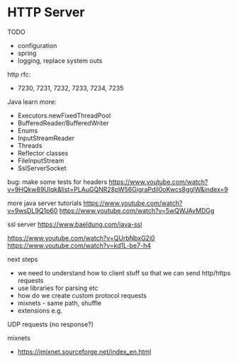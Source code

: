 # HTTP Server

TODO
- configuration
- spring
- logging, replace system outs

http rfc:
- 7230, 7231, 7232, 7233, 7234, 7235

Java learn more:
- Executors.newFixedThreadPool
- BufferedReader/BufferedWriter
- Enums
- InputStreamReader
- Threads
- Reflector classes
- FileInputStream
- SslServerSocket

bug: make some tests for headers
https://www.youtube.com/watch?v=9HQkw89Ulqk&list=PLAuGQNR28pW56GigraPdiI0oKwcs8gglW&index=9

more java server tutorials
https://www.youtube.com/watch?v=9wsDL9Q1p60
https://www.youtube.com/watch?v=5wQWJAvMDGg

ssl server
https://www.baeldung.com/java-ssl

https://www.youtube.com/watch?v=QUrbNbxG2i0
https://www.youtube.com/watch?v=kd1L-be7-h4

next steps
- we need to understand how to client stuff so that we can send http/https requests
- use libraries for parsing etc
- how do we create custom protocol requests
- mixnets - same path, shuffle
- extensions e.g.

UDP requests (no response?)

mixnets
- https://jmixnet.sourceforge.net/index_en.html